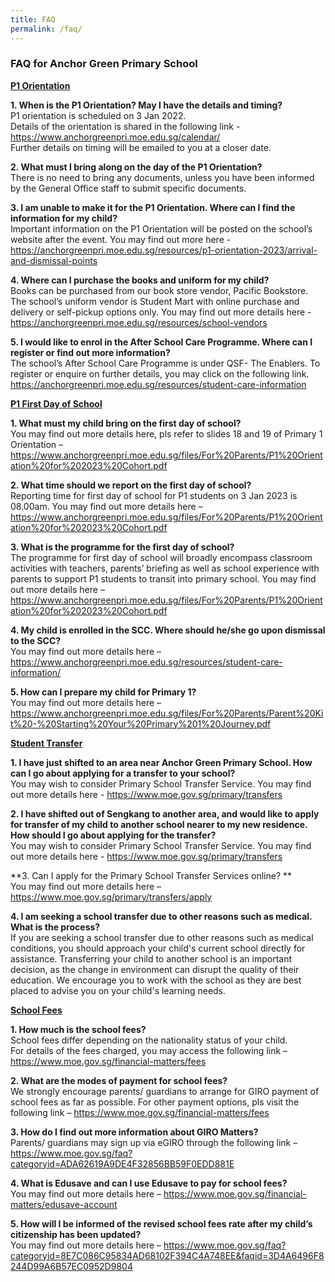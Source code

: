 ```yaml
---
title: FAQ
permalink: /faq/
---
```

### **FAQ for Anchor Green Primary School**

**<u>P1 Orientation</u>**<br>

**1. When is the P1 Orientation? May I have the details and timing?**<br>
P1 orientation is scheduled on 3 Jan 2022.<br>
Details of the orientation is shared in the following link - https://www.anchorgreenpri.moe.edu.sg/calendar/ <br>
Further details on timing will be emailed to you at a closer date.<br>

**2. What must I bring along on the day of the P1 Orientation?**<br>
There is no need to bring any documents, unless you have been informed by the General Office staff to submit specific documents. <br>

**3. I am unable to make it for the P1 Orientation. Where can I find the information for my child?**<br>
Important information on the P1 Orientation will be posted on the school’s website after the event. You may find out more here - https://anchorgreenpri.moe.edu.sg/resources/p1-orientation-2023/arrival-and-dismissal-points <br>

**4. Where can I purchase the books and uniform for my child?**<br>
Books can be purchased from our book store vendor, Pacific Bookstore.  The school’s uniform vendor is Student Mart with online purchase and delivery or self-pickup options only.  You may find out more details here - https://anchorgreenpri.moe.edu.sg/resources/school-vendors <br>

**5. I would like to enrol in the After School Care Programme. Where can I register or find out more information?**<br>
The school’s After School Care Programme is under QSF- The Enablers. To register or enquire on further details, you may click on the following link.  https://anchorgreenpri.moe.edu.sg/resources/student-care-information <br>

**<u>P1 First Day of School</u>**<br>

**1. What must my child bring on the first day of school?**<br>
You may find out more details here, pls refer to slides 18 and 19 of Primary 1 Orientation –
https://www.anchorgreenpri.moe.edu.sg/files/For%20Parents/P1%20Orientation%20for%202023%20Cohort.pdf <br>

**2. What time should we report on the first day of school?** <br>
Reporting time for first day of school for P1 students on 3 Jan 2023 is 08.00am.
You may find out more details here –
https://www.anchorgreenpri.moe.edu.sg/files/For%20Parents/P1%20Orientation%20for%202023%20Cohort.pdf <br>


**3. What is the programme for the first day of school?** <br>
The programme for first day of school will broadly encompass classroom activities with teachers, parents’ briefing as well as school experience with parents to support P1 students to transit into primary school.  You may find out more details here –
https://www.anchorgreenpri.moe.edu.sg/files/For%20Parents/P1%20Orientation%20for%202023%20Cohort.pdf <br>


**4. My child is enrolled in the SCC. Where should he/she go upon dismissal to the SCC?** <br>
You may find out more details here –
https://www.anchorgreenpri.moe.edu.sg/resources/student-care-information/ <br>

**5. How can I prepare my child for Primary 1?** <br>
You may find out more details here –
https://www.anchorgreenpri.moe.edu.sg/files/For%20Parents/Parent%20Kit%20-%20Starting%20Your%20Primary%201%20Journey.pdf

**<u>Student Transfer</u>**<br>

**1. I have just shifted to an area near Anchor Green Primary School. How can I go about applying for a transfer to your school?** <br>
You may wish to consider Primary School Transfer Service. You may find out more details here - https://www.moe.gov.sg/primary/transfers <br>

**2. I have shifted out of Sengkang to another area, and would like to apply for transfer of my child to another school nearer to my new residence. How should I go about applying for the transfer?** <br>
You may wish to consider Primary School Transfer Service. You may find out more details here - https://www.moe.gov.sg/primary/transfers 

**3. Can I apply for the Primary School Transfer Services online? **<br>
You may find out more details here –
https://www.moe.gov.sg/primary/transfers/apply <br>

**4. I am seeking a school transfer due to other reasons such as medical. What is the process?** <br>
 If you are seeking a school transfer due to other reasons such as medical conditions, you should approach your child's current school directly for assistance. Transferring your child to another school is an important decision, as the change in environment can disrupt the quality of their education. We encourage you to work with the school as they are best placed to advise you on your child's learning needs. <br>
 
 **<u>School Fees</u>**<br>
 
 **1. How much is the school fees?** <br>
School fees differ depending on the nationality status of your child.  
For details of the fees charged, you may access the following link –
https://www.moe.gov.sg/financial-matters/fees <br>
 
**2. What are the modes of payment for school fees?** <br>
We strongly encourage parents/ guardians to arrange for GIRO payment of school fees as far as possible.  For other payment options, pls visit the following link –
https://www.moe.gov.sg/financial-matters/fees <br>

**3. How do I find out more information about GIRO Matters?** <br>
Parents/ guardians may sign up via eGIRO through the following link –
https://www.moe.gov.sg/faq?categoryid=ADA62619A9DE4F32856BB59F0EDD881E

**4. What is Edusave and can I use Edusave to pay for school fees?** <br>
You may find out more details here –
https://www.moe.gov.sg/financial-matters/edusave-account

**5. How will I be informed of the revised school fees rate after my child’s citizenship has been updated?** <br>
You may find out more details here –
https://www.moe.gov.sg/faq?categoryid=8E7C086C95834AD68102F394C4A748EE&faqid=3D4A6496F8244D99A6B57EC0952D9804